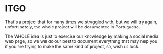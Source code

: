 # ITGO
That's a project that for many times we struggled with, but we will try again, unfortunately, the whole project will be documented in Portuguese.

The WHOLE idea is just to exercise our knowledge by making a social media web page, so we will do our best to document everything that may help you if you are trying to make the same kind of project, so, wish us luck.
